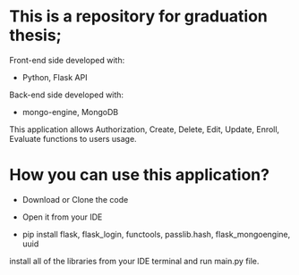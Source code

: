 # This is a repository for graduation thesis;
  
Front-end side developed with:

- Python, Flask API

Back-end side developed with:

- mongo-engine, MongoDB

This application allows Authorization, Create, Delete, Edit, Update, Enroll, Evaluate functions to users usage.

# How you can use this application?

- Download or Clone the code
- Open it from your IDE

- pip install flask, flask_login, functools, passlib.hash, flask_mongoengine, uuid

install all of the libraries from your IDE terminal and run main.py file.


  
  
